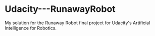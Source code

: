 # Udacity---RunawayRobot
My solution for the Runaway Robot final project for Udacity's Artificial Intelligence for Robotics.
